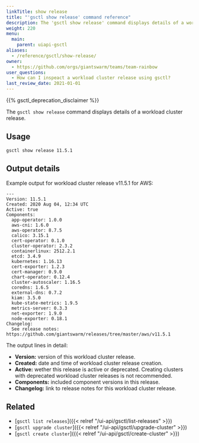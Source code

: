 ```yaml
---
linkTitle: show release
title: "'gsctl show release' command reference"
description: The 'gsctl show release' command displays details of a workload cluster release.
weight: 220
menu:
  main:
    parent: uiapi-gsctl
aliases:
  - /reference/gsctl/show-release/
owner:
  - https://github.com/orgs/giantswarm/teams/team-rainbow
user_questions:
  - How can I inspeact a workload cluster release using gsctl?
last_review_date: 2021-01-01
---
```


{{% gsctl_deprecation_disclaimer %}}

The `gsctl show release` command displays details of a workload cluster release.

## Usage

```nohighlight
gsctl show release 11.5.1
```

## Output details

Example output for workload cluster release v11.5.1 for AWS:

```nohighlight
---
Version: 11.5.1
Created: 2020 Aug 04, 12:34 UTC
Active: true
Components:
  app-operator: 1.0.0
  aws-cni: 1.6.0
  aws-operator: 8.7.5
  calico: 3.15.1
  cert-operator: 0.1.0
  cluster-operator: 2.3.2
  containerlinux: 2512.2.1
  etcd: 3.4.9
  kubernetes: 1.16.13
  cert-exporter: 1.2.3
  cert-manager: 0.9.0
  chart-operator: 0.12.4
  cluster-autoscaler: 1.16.5
  coredns: 1.6.5
  external-dns: 0.7.2
  kiam: 3.5.0
  kube-state-metrics: 1.9.5
  metrics-server: 0.3.3
  net-exporter: 1.9.0
  node-exporter: 0.18.1
Changelog:
  See release notes: https://github.com/giantswarm/releases/tree/master/aws/v11.5.1
```

The output lines in detail:

- **Version:** version of this workload cluster release.
- **Created:** date and time of workload cluster release creation.
- **Active:** wether this release is active or deprecated. Creating clusters with deprecated workload cluster releases is not recommended.
- **Components:** included component versions in this release.
- **Changelog:** link to release notes for this workload cluster release.

## Related

- [`gsctl list releases`]({{< relref "/ui-api/gsctl/list-releases" >}})
- [`gsctl upgrade cluster`]({{< relref "/ui-api/gsctl/upgrade-cluster" >}})
- [`gsctl create cluster`]({{< relref "/ui-api/gsctl/create-cluster" >}})
